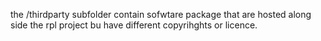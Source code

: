 the /thirdparty subfolder contain sofwtare package that are hosted along side the rpl project bu have different 
copyrihghts or licence.